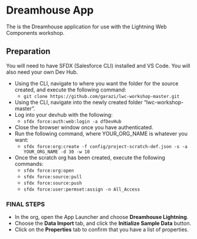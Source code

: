 # Dreamhouse App

The is the Dreamhouse application for use with the Lightning Web Components workshop.

## Preparation

You will need to have SFDX (Salesforce CLI) installed and VS Code. You will also need your own Dev Hub.

* Using the CLI, navigate to where you want the folder for the source created, and execute the following command:
    * `git clone https://github.com/garazi/lwc-workshop-master.git `
* Using the CLI, navigate into the newly created folder “lwc-workshop-master”.
* Log into your devhub with the following:
    * `sfdx force:auth:web:login -a dfDevHub`
* Close the browser window once you have authenticated.
* Run the following command, where YOUR_ORG_NAME is whatever you want:
    * `sfdx force:org:create -f config/project-scratch-def.json -s -a YOUR_ORG_NAME -d 30 -w 10`
* Once the scratch org has been created, execute the following commands:
    * `sfdx force:org:open`
    * `sfdx force:source:pull`
    * `sfdx force:source:push`
    * `sfdx force:user:permset:assign -n All_Access`

### FINAL STEPS

* In the org, open the App Launcher and choose **Dreamhouse Lightning**.
* Choose the **Data Import** tab, and click the **Initialize Sample Data** button.
* Click on the **Properties** tab to confirm that you have a list of properties.
